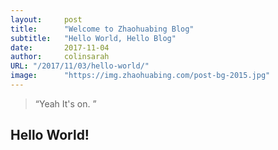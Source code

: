 ```yaml
---
layout:     post 
title:      "Welcome to Zhaohuabing Blog"
subtitle:   "Hello World, Hello Blog"
date:       2017-11-04
author:     colinsarah
URL: "/2017/11/03/hello-world/"
image:      "https://img.zhaohuabing.com/post-bg-2015.jpg"
---
```


> “Yeah It's on. ”


## Hello World!
